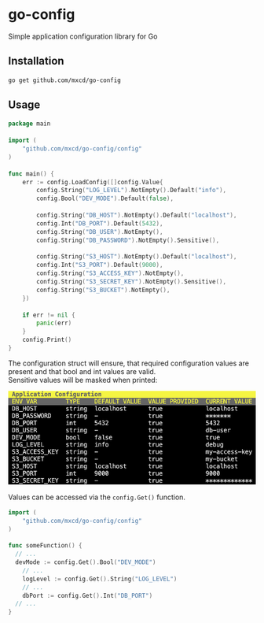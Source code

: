 # go-config

Simple application configuration library for Go

## Installation

```bash
go get github.com/mxcd/go-config
```

## Usage

```go
package main

import (
	"github.com/mxcd/go-config/config"
)

func main() {
	err := config.LoadConfig([]config.Value{
		config.String("LOG_LEVEL").NotEmpty().Default("info"),
		config.Bool("DEV_MODE").Default(false),

		config.String("DB_HOST").NotEmpty().Default("localhost"),
		config.Int("DB_PORT").Default(5432),
		config.String("DB_USER").NotEmpty(),
		config.String("DB_PASSWORD").NotEmpty().Sensitive(),

		config.String("S3_HOST").NotEmpty().Default("localhost"),
		config.Int("S3_PORT").Default(9000),
		config.String("S3_ACCESS_KEY").NotEmpty(),
		config.String("S3_SECRET_KEY").NotEmpty().Sensitive(),
		config.String("S3_BUCKET").NotEmpty(),
	})

	if err != nil {
		panic(err)
	}
	config.Print()
}
```

The configuration struct will ensure, that required configuration values are present and that bool and int values are valid.  
Sensitive values will be masked when printed:

![config.Print()](./images/configuration_printout.png)

Values can be accessed via the `config.Get()` function.

```go
import (
	"github.com/mxcd/go-config/config"
)

func someFunction() {
  // ...
  devMode := config.Get().Bool("DEV_MODE")
	// ...
	logLevel := config.Get().String("LOG_LEVEL")
	// ...
	dbPort := config.Get().Int("DB_PORT")
  // ...
}
```
